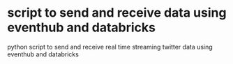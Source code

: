 # script to send and receive data using eventhub and databricks
 python script to send and receive real time streaming twitter data using eventhub and databricks
